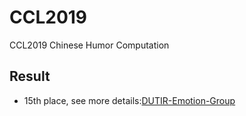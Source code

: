 # CCL2019
CCL2019 Chinese Humor Computation

## Result
* 15th place, see more details:[DUTIR-Emotion-Group](https://github.com/DUTIR-Emotion-Group/CCL2019-Chinese-Humor-Computation)
